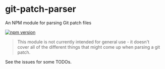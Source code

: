 # git-patch-parser
An NPM module for parsing Git patch files

[![npm version](https://badge.fury.io/js/git-patch-parser.svg)](http://badge.fury.io/js/git-patch-parser)

> This module is not currently intended for general use - it doesn't cover all of the different things that might come up when parsing a git patch.

See the issues for some TODOs.
